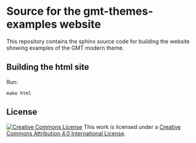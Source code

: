 # Source for the gmt-themes-examples website

This repository contains the sphinx source code for building the website showing
examples of the GMT modern theme. 

## Building the html site

Run:

``` make html ```

## License

[![Creative Commons
License](https://i.creativecommons.org/l/by/4.0/88x31.png)](http://creativecommons.org/licenses/by/4.0/)
This work is licensed under a
[Creative Commons Attribution 4.0 International
License](http://creativecommons.org/licenses/by/4.0/).
